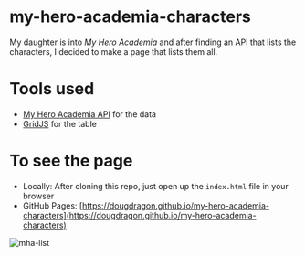 # my-hero-academia-characters
My daughter is into _My Hero Academia_ and after finding an API that lists the characters, I decided to make a page that lists them all.

# Tools used
- [My Hero Academia API](https://myheroacademiaapi.com/docs) for the data
- [GridJS](https://gridjs.io/docs/index) for the table

# To see the page
- Locally: After cloning this repo, just open up the `index.html` file in your browser
- GitHub Pages: [https://dougdragon.github.io/my-hero-academia-characters](https://dougdragon.github.io/my-hero-academia-characters)

![mha-list](https://user-images.githubusercontent.com/454966/130114853-4ea22cc7-70e6-4692-b8ec-edb2f861036a.png)
